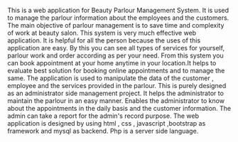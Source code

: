 This is a web application for Beauty Parlour Management System. It is used to manage the parlour information about the employees and the customers. 
The main objective of parlour management is to save time and complexity of work at beauty salon. This system is very much effective web application. It is helpful for all the person because the uses of this application are easy. By this you can see all types of services for yourself, parlour work and order according as per your need. From this system you can book appointment at your home anytime in your location.It helps to evaluate best solution for booking online appointments and  to manage the same.
The application is used to manipulate the data of the customer , employee and the services provided in the parlour. This is purely designed as an administrator side management project. It helps the administrator to maintain the parlour in an easy manner.
Enables the administrator to know about the appointments in the daily basis and the customer information. The admin can take a report for the admin's record purpose.
The web application is designed by using html , css , javascript ,bootstrap  as framework and mysql  as backend. Php is a server side language.
